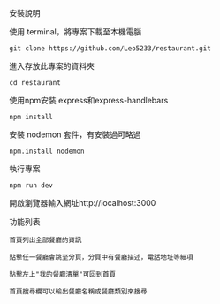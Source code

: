 安裝說明

使用 terminal，將專案下載至本機電腦

    git clone https://github.com/Leo5233/restaurant.git

進入存放此專案的資料夾

    cd restaurant

使用npm安裝 express和express-handlebars

    npm install

安裝 nodemon 套件，有安裝過可略過

    npm.install nodemon

執行專案

    npm run dev

開啟瀏覽器輸入網址http://localhost:3000

功能列表

    首頁列出全部餐廳的資訊

    點擊任一餐廳會跳至分頁，分頁中有餐廳描述，電話地址等細項

    點擊左上"我的餐廳清單"可回到首頁

    首頁搜尋欄可以輸出餐廳名稱或餐廳類別來搜尋
